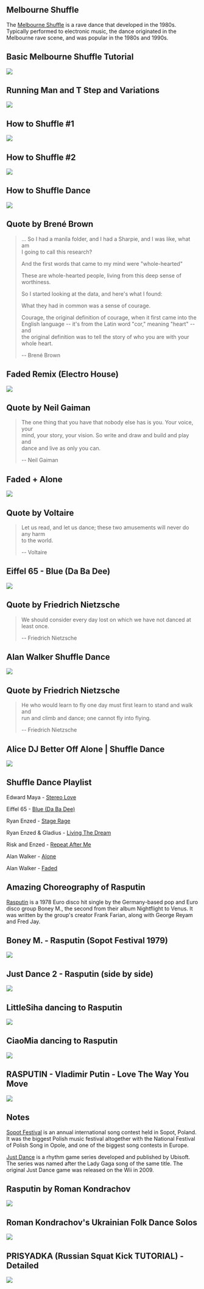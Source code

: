 Melbourne Shuffle
-----------------

The [Melbourne Shuffle](https://en.wikipedia.org/wiki/Melbourne_shuffle) is a rave dance that developed in the 1980s.  
Typically performed to electronic music, the dance originated in the  
Melbourne rave scene, and was popular in the 1980s and 1990s.

Basic Melbourne Shuffle Tutorial
--------------------------------

[![]( /image/yid-rrbUkYmOKL0.jpg)](https://www.youtube.com/watch?v=rrbUkYmOKL0)

Running Man and T Step and Variations
-------------------------------------

[![]( /image/yid-Kt-Tb9gaOB8.jpg)](https://www.youtube.com/watch?v=Kt-Tb9gaOB8)

How to Shuffle #1
-----------------

[![]( /image/yid-NVISfLc_z8c.jpg)](https://www.youtube.com/watch?v=NVISfLc_z8c)

How to Shuffle #2
-----------------

[![]( /image/yid-Pbx1MVThTfg.jpg)](https://www.youtube.com/watch?v=Pbx1MVThTfg)

How to Shuffle Dance
--------------------

[![]( /image/yid-J35OLTyr0YI.jpg)](https://www.youtube.com/watch?v=J35OLTyr0YI)

Quote by Brené Brown
--------------------

> ... So I had a manila folder, and I had a Sharpie, and I was like, what am  
> I going to call this research?
> 
> And the first words that came to my mind were "whole-hearted"
> 
> These are whole-hearted people, living from this deep sense of worthiness.
> 
> So I started looking at the data, and here's what I found:
> 
> What they had in common was a sense of courage.
> 
> Courage, the original definition of courage, when it first came into the  
> English language -- it's from the Latin word "cor," meaning "heart" -- and  
> the original definition was to tell the story of who you are with your  
> whole heart.
> 
> \-- Brené Brown

Faded Remix (Electro House)
---------------------------

[![]( /image/yid-ZBZ0zGVADXY.jpg)](https://www.youtube.com/watch?v=ZBZ0zGVADXY)

Quote by Neil Gaiman
--------------------

> The one thing that you have that nobody else has is you. Your voice, your  
> mind, your story, your vision. So write and draw and build and play and  
> dance and live as only you can.
> 
> \-- Neil Gaiman

Faded + Alone
-------------

[![]( /image/yid-ilrMb3O0H4U.jpg)](https://www.youtube.com/watch?v=ilrMb3O0H4U)

Quote by Voltaire
-----------------

> Let us read, and let us dance; these two amusements will never do any harm  
> to the world.
> 
> \-- Voltaire

Eiffel 65 - Blue (Da Ba Dee)
----------------------------

[![]( /image/yid-U0fk5L1ifbo.jpg)](https://www.youtube.com/watch?v=U0fk5L1ifbo)

Quote by Friedrich Nietzsche
----------------------------

> We should consider every day lost on which we have not danced at least once.
> 
> \-- Friedrich Nietzsche

Alan Walker Shuffle Dance
-------------------------

[![]( /image/yid-S321TDbe9Bo.jpg)](https://www.youtube.com/watch?v=S321TDbe9Bo)

Quote by Friedrich Nietzsche
----------------------------

> He who would learn to fly one day must first learn to stand and walk and  
> run and climb and dance; one cannot fly into flying.
> 
> \-- Friedrich Nietzsche

Alice DJ Better Off Alone | Shuffle Dance
-----------------------------------------

[![]( /image/yid-_wbEu-KdPE8.jpg)](https://www.youtube.com/watch?v=_wbEu-KdPE8)

Shuffle Dance Playlist
----------------------

Edward Maya - [Stereo Love](https://www.youtube.com/watch?v=ixWNDh2XAwE)

Eiffel 65 - [Blue (Da Ba Dee)](https://www.youtube.com/watch?v=zA52uNzx7Y4)

Ryan Enzed - [Stage Rage](https://www.youtube.com/watch?v=jSiMyTwUfWY)

Ryan Enzed & Gladius - [Living The Dream](https://www.youtube.com/watch?v=YVpfEBxTGgA)

Risk and Enzed - [Repeat After Me](https://www.youtube.com/watch?v=HtyAW80KM6U)

Alan Walker - [Alone](https://www.youtube.com/watch?v=1-xGerv5FOk)

Alan Walker - [Faded](https://www.youtube.com/watch?v=1oTUupME0-M)

Amazing Choreography of Rasputin
--------------------------------

[Rasputin](https://en.wikipedia.org/wiki/Rasputin_(song)) is a 1978 Euro disco hit single by the Germany-based pop and Euro disco group Boney M., the second from their album Nightflight to Venus. It was written by the group's creator Frank Farian, along with George Reyam and Fred Jay.

Boney M. - Rasputin (Sopot Festival 1979)
-----------------------------------------

[![]( /image/yid-16y1AkoZkmQ.jpg)](https://www.youtube.com/watch?v=16y1AkoZkmQ)

Just Dance 2 - Rasputin (side by side)
--------------------------------------

[![]( /image/yid-SRWiqjgOyX0.jpg)](https://www.youtube.com/watch?v=SRWiqjgOyX0)

LittleSiha dancing to Rasputin
------------------------------

[![]( /image/yid-I8kuhv0FcTE.jpg)](https://www.youtube.com/watch?v=I8kuhv0FcTE)

CiaoMia dancing to Rasputin
---------------------------

[![]( /image/yid-a_n2Jm6-NpA.jpg)](https://www.youtube.com/watch?v=a_n2Jm6-NpA)

RASPUTIN - Vladimir Putin - Love The Way You Move
-------------------------------------------------

[![]( /image/yid-YgGzAKP_HuM.jpg)](https://www.youtube.com/watch?v=YgGzAKP_HuM)

Notes
-----

[Sopot Festival](https://en.wikipedia.org/wiki/Sopot_International_Song_Festival) is an annual international song contest held in Sopot, Poland. It was the biggest Polish music festival altogether with the National Festival of Polish Song in Opole, and one of the biggest song contests in Europe.

[Just Dance](https://en.wikipedia.org/wiki/Just_Dance_(video_game_series)) is a rhythm game series developed and published by Ubisoft. The series was named after the Lady Gaga song of the same title. The original Just Dance game was released on the Wii in 2009.

Rasputin by Roman Kondrachov
----------------------------

[![]( /image/yid-9S8ecyxO7Bw.jpg)](https://www.youtube.com/watch?v=9S8ecyxO7Bw)

Roman Kondrachov's Ukrainian Folk Dance Solos
---------------------------------------------

[![]( /image/yid-85xPjTQYzWM.jpg)](https://www.youtube.com/watch?v=85xPjTQYzWM)

PRISYADKA (Russian Squat Kick TUTORIAL) - Detailed
--------------------------------------------------

[![]( /image/yid-1FLThlB_OWc.jpg)](https://www.youtube.com/watch?v=1FLThlB_OWc)